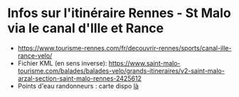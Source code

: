 # Infos sur l'itinéraire Rennes - St Malo via le canal d'Ille et Rance

* https://www.tourisme-rennes.com/fr/decouvrir-rennes/sports/canal-ille-rance-velo/
* Fichier KML (en sens inverse): https://www.saint-malo-tourisme.com/balades/balades-velo/grands-itineraires/v2-saint-malo-arzal-section-saint-malo-rennes-2425612
* Points d'eau randonneurs : carte dispo [là](https://canaux.bretagne.bzh/equipements-services/)
